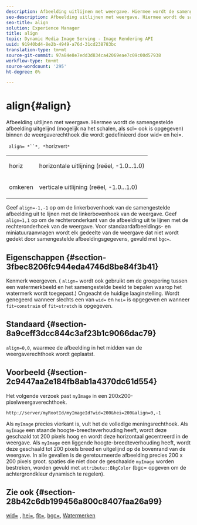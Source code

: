 ```yaml
---
description: Afbeelding uitlijnen met weergave. Hiermee wordt de samengestelde afbeelding uitgelijnd (mogelijk na het schalen, als scl= ook is opgegeven) binnen de weergaverechthoek die wordt gedefinieerd door wid= en hei=.
seo-description: Afbeelding uitlijnen met weergave. Hiermee wordt de samengestelde afbeelding uitgelijnd (mogelijk na het schalen, als scl= ook is opgegeven) binnen de weergaverechthoek die wordt gedefinieerd door wid= en hei=.
seo-title: align
solution: Experience Manager
title: align
topic: Dynamic Media Image Serving - Image Rendering API
uuid: 91940bd4-8e2b-4949-a76d-31cd238783bc
translation-type: tm+mt
source-git-commit: 97a84e8e7edd3d834ca42069eae7c09c00d57938
workflow-type: tm+mt
source-wordcount: '295'
ht-degree: 0%

---
```



# align{#align}

Afbeelding uitlijnen met weergave. Hiermee wordt de samengestelde afbeelding uitgelijnd (mogelijk na het schalen, als scl= ook is opgegeven) binnen de weergaverechthoek die wordt gedefinieerd door wid= en hei=.

` align= *``*, *`horizvert`*`

<table id="simpletable_4CB26F72A56D4515B767C303F8E8A1CF"> 
 <tr class="strow"> 
  <td class="stentry"> <p> <span class="codeph"> <span class="varname"> horiz  </span> </span> </p> </td> 
  <td class="stentry"> <p>horizontale uitlijning (reëel, -1.0...1.0) </p> </td> 
 </tr> 
 <tr class="strow"> 
  <td class="stentry"> <p> <span class="codeph"> <span class="varname"> omkeren  </span> </span> </p> </td> 
  <td class="stentry"> <p>verticale uitlijning (reëel, -1.0...1.0) </p> </td> 
 </tr> 
</table>

Geef `align=-1,-1` op om de linkerbovenhoek van de samengestelde afbeelding uit te lijnen met de linkerbovenhoek van de weergave. Geef `align=1,1` op om de rechteronderkant van de afbeelding uit te lijnen met de rechteronderhoek van de weergave. Voor standaardafbeeldings- en miniatuuraanvragen wordt elk gedeelte van de weergave dat niet wordt gedekt door samengestelde afbeeldingsgegevens, gevuld met `bgc=`.

## Eigenschappen {#section-3fbec8206fc944eda4746d8be84f3b41}

Kenmerk weergeven. ( `align=` wordt ook gebruikt om de groepering tussen een watermerkbeeld en het samengestelde beeld te bepalen waarop het watermerk wordt toegepast.) Ongeacht de huidige laaginstelling. Wordt genegeerd wanneer slechts een van `wid=` en `hei=` is opgegeven en wanneer `fit=constrain` of `fit=stretch` is opgegeven.

## Standaard {#section-8a9ceff3dcc844c3af23b1c9066dac79}

`align=0,0`, waarmee de afbeelding in het midden van de weergaverechthoek wordt geplaatst.

## Voorbeeld {#section-2c9447aa2e184fb8ab1a4370dc61d554}

Het volgende verzoek past `myImage` in een 200x200-pixelweergaverechthoek.

`http://server/myRootId/myImageId?wid=200&hei=200&align=0,-1`

Als `myImage` precies vierkant is, vult het de volledige meningsrechthoek. Als `myImage` een staande hoogte-breedteverhouding heeft, wordt deze geschaald tot 200 pixels hoog en wordt deze horizontaal gecentreerd in de weergave. Als `myImage` een liggende hoogte-breedteverhouding heeft, wordt deze geschaald tot 200 pixels breed en uitgelijnd op de bovenrand van de weergave. In alle gevallen is de geretourneerde afbeelding precies 200 x 200 pixels groot. spaties die niet door de geschaalde `myImage` worden bestreken, worden gevuld met `attribute::BkgColor` (bgc= opgeven om de achtergrondkleur dynamisch te regelen).

## Zie ook {#section-28b42c6db199456a800c8407faa26a99}

[wid=](../../../../../is-api/http-ref/image-serving-api-ref/c-http-protocol-reference/c-command-reference/r-is-http-wid.md#reference-bfeadcb67bf4485f851eb21345527e47) ,  [hei=](../../../../../is-api/http-ref/image-serving-api-ref/c-http-protocol-reference/c-command-reference/r-is-http-hei.md#reference-6d6f556ccc0e4b98a815e8a5c1944a96),  [fit=](../../../../../is-api/http-ref/image-serving-api-ref/c-http-protocol-reference/c-command-reference/r-fit.md#reference-f11bff6d93d143d6b135de3a923bc989),  [bgc=](../../../../../is-api/http-ref/image-serving-api-ref/c-http-protocol-reference/c-command-reference/r-bgc.md#reference-53376175f617446fbe5c69120f834b88),  [Watermerken](../../../../../is-api/http-ref/image-serving-api-ref/c-http-protocol-reference/c-syntax-and-features/r-watermarks.md#reference-35d2c3a2c98349b792921c6cb8e73832)
